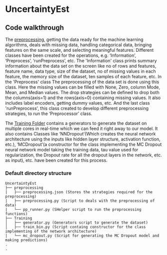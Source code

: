 # UncertaintyEst
## Code walkthrough
The [preprocessing](https://github.com/akashmondal1810/UncertaintyEst/tree/master/preprocessing), getting the data ready for the machine learning algorithms, deals with missing data, handling categorical data, bringing features on the same scale, and selecting meaningful features. Different classes have been created for the operations, e.g. ‘Information’, ‘Preprocess’, ‘runPreprocess’, etc. The 'Information' class prints summary information about the data set on the screen like no of rows and features, feature name, data type, size of the dataset, no of missing values in each feature, the memory size of the dataset,  ten samples of each feature, etc. In the 'Preprocess' class The preprocessing of the data set is done using this class. Here the missing values can be filled with None, Zero, column Mode, Mean, and Median values. The drop strategies can be defined to drop both the columns(axis=1) and the rows(axis=0) containing missing values. It also includes label encoders, getting dummy values, etc. And the last class 'runPreprocess', this class created to develop different preprocessing strategies, to run the ‘Preprocessor’ class.

The [Training Folder](https://github.com/akashmondal1810/UncertaintyEst/tree/master/training) contains a generators to generate the dataset on multiple cores in real-time which we can feed it right away to our model. It also contains Classes like ‘NNDropout’(Which creates the neural network architecture using the inputs like hidden layer structure, activation function, etc.), ‘MCDropout’(a constructor for the class implementing the MC Dropout neural network model taking the training data, tau value used for regularization, the Dropout rate for all the dropout layers in the network, etc. as input), etc. have been created for this process.

### Default directory structure

```
UncertaintyEst
├── preprocessing
|   ├── preprocessing.json (Stores the strategies required for the preprocessing)
|   ├── preprocessing.py (Script to deals with the preprocessing of data)
|   └── pp_runner.py (SHelper script to run the proprocessing functions)
├── Training   
│   ├── generator.py (Generators script to generate the dataset)
│   ├── train_bin.py (Script containg constructor for the class implementing of the network architecture)
│   └── mc_dropout.py (Script for generating the MC Dropout model and making predictions)
.
.
    

